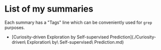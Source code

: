 # List of my summaries

Each summary has a "Tags" line which can be conveniently used for `grep` purposes.

* [Curiosity-driven Exploration by Self-supervised Prediction](./Curiosity-driven\ Exploration\ by\ Self-supervised\ Prediction.md)

